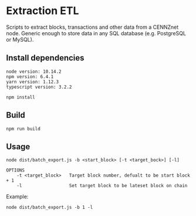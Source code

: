 Extraction ETL
=====
Scripts to extract blocks, transactions and other data from a CENNZnet node.
Generic enough to store data in any SQL database (e.g. PostgreSQL or MySQL).

Install dependencies
-----

```
node version: 10.14.2
npm version: 6.4.1
yarn version: 1.12.3
typescript version: 3.2.2
```
```
npm install
```
Build
-----

```
npm run build
```
Usage
-----
```
node dist/batch_export.js -b <start_block> [-t <target_bock>] [-l]

OPTIONS                      
    -t <target_block>   Target block number, defualt to be start block + 1
    -l                  Set target block to be lateset block on chain
```
Example:
```
node dist/batch_export.js -b 1 -l
```